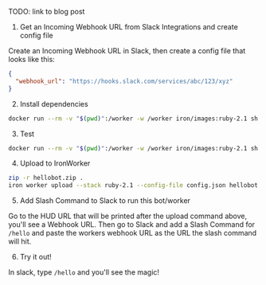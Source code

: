 
TODO: link to blog post

1) Get an Incoming Webhook URL from Slack Integrations and create config file

Create an Incoming Webhook URL in Slack, then create a config file that looks like this:

```json
{
  "webhook_url": "https://hooks.slack.com/services/abc/123/xyz"
}
```

2) Install dependencies

```sh
docker run --rm -v "$(pwd)":/worker -w /worker iron/images:ruby-2.1 sh -c 'bundle install --standalone'
```

3) Test

```sh
docker run --rm -v "$(pwd)":/worker -w /worker iron/images:ruby-2.1 sh -c 'ruby hellobot.rb -payload hello.payload -config config.json'
```

4) Upload to IronWorker

```sh
zip -r hellobot.zip .
iron worker upload --stack ruby-2.1 --config-file config.json hellobot.zip ruby hellobot.rb
```

5) Add Slash Command to Slack to run this bot/worker

Go to the HUD URL that will be printed after the upload command above, you'll see a Webhook URL. 
Then go to Slack and add a Slash Command for `/hello` and paste the workers webhook URL as the URL the 
slash command will hit. 

6) Try it out!

In slack, type `/hello` and you'll see the magic!


